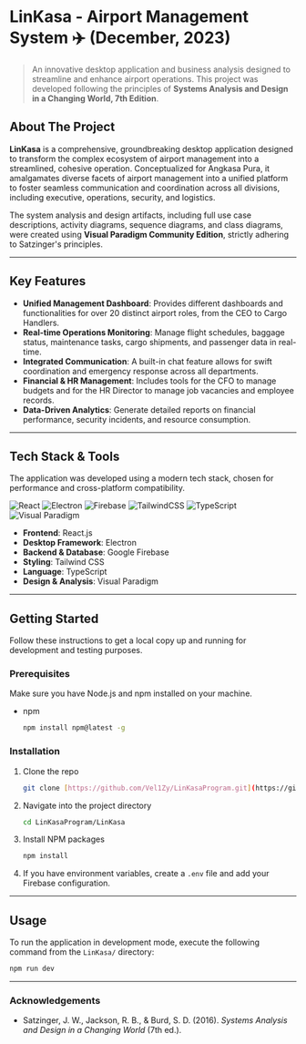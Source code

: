 # LinKasa - Airport Management System ✈️ (December, 2023)

> An innovative desktop application and business analysis designed to streamline and enhance airport operations. This project was developed following the principles of **Systems Analysis and Design in a Changing World, 7th Edition**.



## About The Project

**LinKasa** is a comprehensive, groundbreaking desktop application designed to transform the complex ecosystem of airport management into a streamlined, cohesive operation. Conceptualized for Angkasa Pura, it amalgamates diverse facets of airport management into a unified platform to foster seamless communication and coordination across all divisions, including executive, operations, security, and logistics.

The system analysis and design artifacts, including full use case descriptions, activity diagrams, sequence diagrams, and class diagrams, were created using **Visual Paradigm Community Edition**, strictly adhering to Satzinger's principles.

---

## Key Features

* **Unified Management Dashboard**: Provides different dashboards and functionalities for over 20 distinct airport roles, from the CEO to Cargo Handlers.
* **Real-time Operations Monitoring**: Manage flight schedules, baggage status, maintenance tasks, cargo shipments, and passenger data in real-time.
* **Integrated Communication**: A built-in chat feature allows for swift coordination and emergency response across all departments.
* **Financial & HR Management**: Includes tools for the CFO to manage budgets and for the HR Director to manage job vacancies and employee records.
* **Data-Driven Analytics**: Generate detailed reports on financial performance, security incidents, and resource consumption.

---

## Tech Stack & Tools

The application was developed using a modern tech stack, chosen for performance and cross-platform compatibility.

![React](https://img.shields.io/badge/react-%2320232a.svg?style=for-the-badge&logo=react&logoColor=%2361DAFB)
![Electron](https://img.shields.io/badge/Electron-191970?style=for-the-badge&logo=Electron&logoColor=white)
![Firebase](https://img.shields.io/badge/firebase-%23039BE5.svg?style=for-the-badge&logo=firebase&logoColor=white)
![TailwindCSS](https://img.shields.io/badge/tailwindcss-%2338B2AC.svg?style=for-the-badge&logo=tailwind-css&logoColor=white)
![TypeScript](https://img.shields.io/badge/typescript-%23007ACC.svg?style=for-the-badge&logo=typescript&logoColor=white)
![Visual Paradigm](https://img.shields.io/badge/Visual%20Paradigm-1793D1?style=for-the-badge&logo=visual-paradigm&logoColor=white)

* **Frontend**: React.js
* **Desktop Framework**: Electron
* **Backend & Database**: Google Firebase
* **Styling**: Tailwind CSS
* **Language**: TypeScript
* **Design & Analysis**: Visual Paradigm

---

## Getting Started

Follow these instructions to get a local copy up and running for development and testing purposes.

### Prerequisites

Make sure you have Node.js and npm installed on your machine.

* npm
    ```sh
    npm install npm@latest -g
    ```

### Installation

1.  Clone the repo
    ```sh
    git clone [https://github.com/Vel1Zy/LinKasaProgram.git](https://github.com/Vel1Zy/LinKasaProgram.git)
    ```
2.  Navigate into the project directory
    ```sh
    cd LinKasaProgram/LinKasa
    ```
3.  Install NPM packages
    ```sh
    npm install
    ```
4.  If you have environment variables, create a `.env` file and add your Firebase configuration.

---

## Usage

To run the application in development mode, execute the following command from the `LinKasa/` directory:

```sh
npm run dev
```

---

### Acknowledgements

- Satzinger, J. W., Jackson, R. B., & Burd, S. D. (2016). _Systems Analysis and Design in a Changing World_ (7th ed.).
